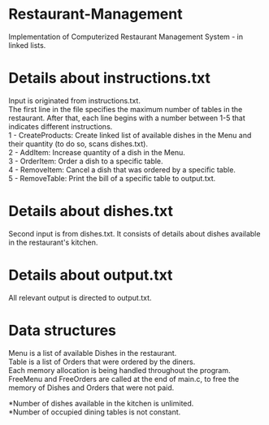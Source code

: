 # Restaurant-Management
Implementation of Computerized Restaurant Management System - in linked lists.  

# Details about instructions.txt
Input is originated from instructions.txt.  
The first line in the file specifies the maximum number of tables in the restaurant.
After that, each line begins with a number between 1-5 that indicates different instructions.  
1 - CreateProducts: Create linked list of available dishes in the Menu and their quantity (to do so, scans dishes.txt).  
2 - AddItem: Increase quantity of a dish in the Menu.  
3 - OrderItem: Order a dish to a specific table.  
4 - RemoveItem: Cancel a dish that was ordered by a specific table.  
5 - RemoveTable: Print the bill of a specific table to output.txt.  

# Details about dishes.txt
Second input is from dishes.txt. It consists of details about dishes available in the restaurant's kitchen.   

# Details about output.txt
All relevant output is directed to output.txt.  

# Data structures
Menu is a list of available Dishes in the restaurant.  
Table is a list of Orders that were ordered by the diners.  
Each memory allocation is being handled throughout the program.  
FreeMenu and FreeOrders are called at the end of main.c, to free the memory of Dishes and Orders that were not paid.  

*Number of dishes available in the kitchen is unlimited.  
*Number of occupied dining tables is not constant.  
